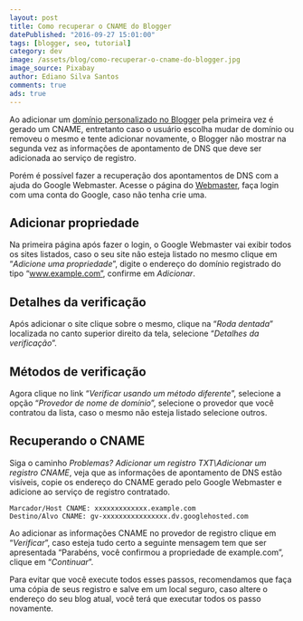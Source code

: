 ```yaml
---
layout: post
title: Como recuperar o CNAME do Blogger
datePublished: "2016-09-27 15:01:00"
tags: [blogger, seo, tutorial]
category: dev
image: /assets/blog/como-recuperar-o-cname-do-blogger.jpg
image_source: Pixabay
author: Ediano Silva Santos
comments: true
ads: true
---
```


Ao adicionar um <a href="http://www.insideblock.com/blog/como-colocar-dominio-no-blogspot.html" target="_blank">domínio personalizado no Blogger</a> pela primeira vez é gerado um CNAME, entretanto caso o usuário escolha mudar de domínio ou removeu o mesmo e tente adicionar novamente, o Blogger não mostrar na segunda vez as informações de apontamento de DNS que deve ser adicionada ao serviço de registro.

Porém é possível fazer a recuperação dos apontamentos de DNS com a ajuda do Google Webmaster. Acesse o página do <a href="https://www.google.com/webmasters/tools/home?hl=pt-BR" target="_blank" rel="noopener">Webmaster</a>, faça login com uma conta do Google, caso não tenha crie uma.

## Adicionar propriedade
Na primeira página após fazer o login, o Google Webmaster vai exibir todos os sites listados, caso o seu site não esteja listado no mesmo clique em “*Adicione uma propriedade*”, digite o endereço do domínio registrado do tipo “www.example.com”, confirme em *Adicionar*.

## Detalhes da verificação
Após adicionar o site clique sobre o mesmo, clique na “*Roda dentada*” localizada no canto superior direito da tela, selecione “*Detalhes da verificação*”.

## Métodos de verificação
Agora clique no link “*Verificar usando um método diferente*”, selecione a opção “*Provedor de nome de domínio*”, selecione o provedor que você contratou da lista, caso o mesmo não esteja listado selecione outros.

## Recuperando o CNAME
Siga o caminho *Problemas? Adicionar um registro TXT\Adicionar um registro CNAME*, veja que as informações de apontamento de DNS estão visíveis, copie os endereço do CNAME gerado pelo Google Webmaster e adicione ao serviço de registro contratado.

```
Marcador/Host CNAME: xxxxxxxxxxxxx.example.com
Destino/Alvo CNAME: gv-xxxxxxxxxxxxxxxx.dv.googlehosted.com
```

Ao adicionar as informações CNAME no provedor de registro clique em “*Verificar*”, caso esteja tudo certo a seguinte mensagem tem que ser apresentada “Parabéns, você confirmou a propriedade de example.com”, clique em “*Continuar*”.

Para evitar que você execute todos esses passos, recomendamos que faça uma cópia de seus registro e salve em um local seguro, caso altere o endereço do seu blog atual, você terá que executar todos os passo novamente.